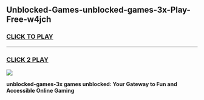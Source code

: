 
## Unblocked-Games-unblocked-games-3x-Play-Free-w4jch
<h3>
<a href="https://premium76.site?title=unblocked-games-3x&ref=23A">CLICK TO PLAY</a></h3>
<hr>

<h3>
<a href="https://premium76.site?title=unblocked-games-3x&ref=23A">CLICK 2 PLAY</a>
  
</h3>

<a href="https://premium76.site?title=unblocked-games-3x&ref=23A"><img src="https://clearcache.store/games.png"></a>


**unblocked-games-3x games unblocked: Your Gateway to Fun and Accessible Online Gaming**
